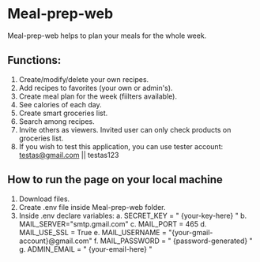 # Meal-prep-web

Meal-prep-web helps to plan your meals for the whole week.

## Functions:
1. Create/modify/delete your own recipes.
2. Add recipes to favorites (your own or admin's).
3. Create meal plan for the week (fiilters available).
5. See calories of each day.
6. Create smart groceries list.
7. Search among recipes.
8. Invite others as viewers. Invited user can only check products on groceries list.
9. If you wish to test this application, you can use tester account: testas@gmail.com || testas123

## How to run the page on your local machine
1. Download files.
2. Create .env file inside Meal-prep-web folder. 
3. Inside .env declare variables:
a. SECRET_KEY = " {your-key-here} "
b. MAIL_SERVER="smtp.gmail.com"
c. MAIL_PORT = 465
d. MAIL_USE_SSL = True
e. MAIL_USERNAME = "{your-gmail-account}@gmail.com"
f. MAIL_PASSWORD = " {password-generated} "
g. ADMIN_EMAIL = " {your-email-here} "

